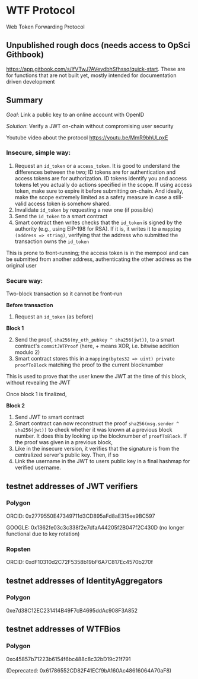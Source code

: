 # WTF Protocol
Web Token Forwarding Protocol

## Unpublished rough docs (needs access to OpSci Githbook)
https://app.gitbook.com/s/IfVTwJ7AVeydbhSfhssq/quick-start. These are for functions that are not built yet, mostly intended for documentation driven development

## Summary
*Goal*:
Link a public key to an online account with OpenID

*Solution*: 
Verify a JWT on-chain without compromising user security

Youtube video about the protocol https://youtu.be/MmR9bhULpxE
### Insecure, simple way:

1. Request an `id_token` or a `access_token`. It is good to understand the differences between the two; ID tokens are for authentication and access tokens are for authorization. ID tokens identify you and access tokens let you actually do actions specified in the scope. If using access token, make sure to expire it before submitting on-chain. And ideally, make the scope extremely limited as a safety measure in case a still-valid access token is somehow shared.
2. Invalidate `id_token` by requesting a new one (if possible)
3. Send the `id_token` to a smart contract
4. Smart contract then writes checks that the `id_token` is signed by the authority (e.g., using EIP-198 for RSA). If it is, it writes it to a `mapping (address => string)`, verifying  that the address who submitted the transaction owns the `id_token`

This is prone to front-running; the access token is in the mempool and can be submitted from another address, authenticating the other address as the original user

### Secure way:
Two-block transaction so it cannot be front-run

**Before transaction**

1. Request an `id_token` (as before)


**Block 1**

2. Send the proof, `sha256(my_eth_pubkey ^ sha256(jwt))`, to a smart contract's `commitJWTProof` (here, + means XOR, i.e. bitwise addition modulo 2)
3. Smart contract stores this in a `mapping(bytes32 => uint) private proofToBlock` matching the proof to the current blocknumber

This is used to prove that the user knew the JWT at the time of this block, without revealing the JWT


Once block 1 is finalized,

**Block 2**
1. Send JWT to smart contract
2. Smart contract can now reconstruct the proof `sha256(msg.sender ^ sha256(jwt))` to check whether it was known at a previous block number. It does this by looking up the blocknumber of `proofToBlock`. If the proof was given in a previous block, 
3. Like in the insecure version, it verifies that the signature is from the centralized server's public key. Then, if so
4. Link the username in the JWT to users public key in a final hashmap for verified username.


## testnet addresses of JWT verifiers
### Polygon
ORCID: 0x2779550E47349711d3CD895aFd8aE315ee9BC597

GOOGLE: 0x1362fe03c3c338f2e7dfaA44205f2B047f2C430D (no longer functional due to key rotation)
### Ropsten
ORCID: 0xdF10310d2C72F5358b19bF6A7C817Ec4570b270f

## testnet addresses of IdentityAggregators
### Polygon
0xe7d38C12EC231414B49F7cB4695ddAc908F3A852

## testnet addresses of WTFBios
### Polygon
0xc45857b71223b6154f6bc488c8c32bD19c21f791

(Deprecated: 0x61786552CD82F41ECf9bA160Ac48616064A70aF8)
